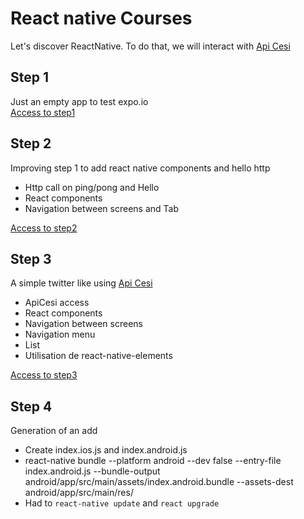 # React native Courses
Let's discover ReactNative.
To do that, we will interact with  [Api Cesi](https://github.com/StephaneC/ApiCesi/)

## Step 1
Just an empty app to test expo.io  
[Access to step1](https://github.com/StephaneC/ReactNativeCourses/tree/master/step1/)

## Step 2
Improving step 1 to add react native components and hello http
 * Http call on ping/pong and Hello
 * React components 
 * Navigation between screens and Tab

[Access to step2](https://github.com/StephaneC/ReactNativeCourses/tree/master/step2/)

## Step 3
A simple twitter like using [Api Cesi](https://github.com/StephaneC/ApiCesi/)
 * ApiCesi access 
 * React components 
 * Navigation between screens
 * Navigation menu
 * List 
 * Utilisation de react-native-elements

[Access to step3](https://github.com/StephaneC/ReactNativeCourses/tree/master/step3/)

## Step 4
Generation of an add
 * Create index.ios.js and index.android.js
 * react-native bundle --platform android --dev false --entry-file index.android.js --bundle-output android/app/src/main/assets/index.android.bundle --assets-dest android/app/src/main/res/
* <Issue> Had to `react-native update` and `react upgrade`  
